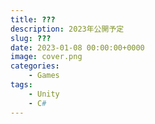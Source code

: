 ```yaml
---
title: ???
description: 2023年公開予定
slug: ???
date: 2023-01-08 00:00:00+0000
image: cover.png
categories:
    - Games
tags:
    - Unity
    - C#
---
```


